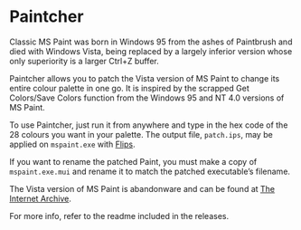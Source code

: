 # Paintcher
Classic MS Paint was born in Windows 95 from the ashes of Paintbrush and died with Windows Vista, being replaced by a largely inferior version whose only superiority is a larger Ctrl+Z buffer.

Paintcher allows you to patch the Vista version of MS Paint to change its entire colour palette in one go. It is inspired by the scrapped Get Colors/Save Colors function from the Windows 95 and NT 4.0 versions of MS Paint.

To use Paintcher, just run it from anywhere and type in the hex code of the 28 colours you want in your palette. The output file, `patch.ips`, may be applied on `mspaint.exe` with [Flips](https://dl.smwcentral.net/11474/floating.zip).

If you want to rename the patched Paint, you must make a copy of `mspaint.exe.mui` and rename it to match the patched executable’s filename.

The Vista version of MS Paint is abandonware and can be found at [The Internet Archive](https://archive.org/details/MSPaintWinVista).

For more info, refer to the readme included in the releases.
